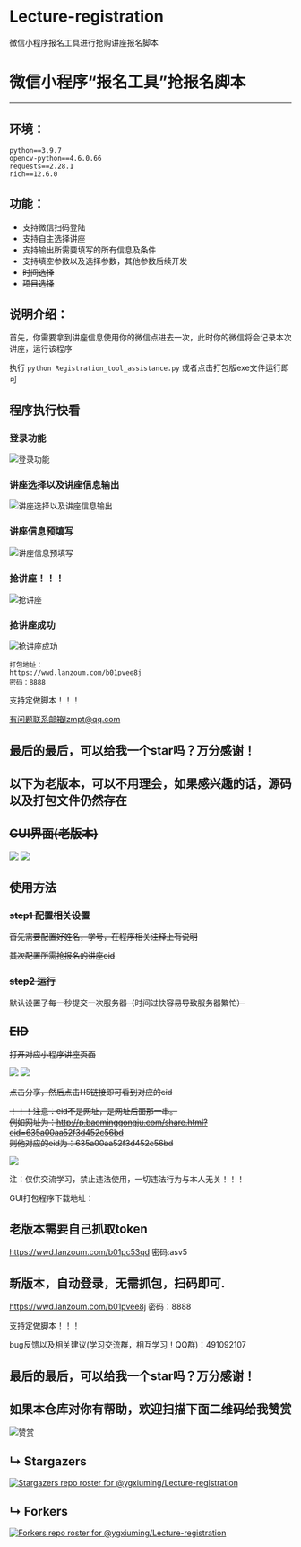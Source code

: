 # Lecture-registration

微信小程序报名工具进行抢购讲座报名脚本





# 微信小程序“报名工具”抢报名脚本

---



## 环境：

~~~
python==3.9.7
opencv-python==4.6.0.66
requests==2.28.1
rich==12.6.0
~~~

## 功能：
- 支持微信扫码登陆
- 支持自主选择讲座
- 支持输出所需要填写的所有信息及条件
- 支持填空参数以及选择参数，其他参数后续开发
- ~~时间选择~~
- ~~项目选择~~

## 说明介绍：
首先，你需要拿到讲座信息使用你的微信点进去一次，此时你的微信将会记录本次讲座，运行该程序

执行 `python Registration_tool_assistance.py` 或者点击打包版exe文件运行即可

## 程序执行快看

### 登录功能
![登录功能](./assets/登录.png)

### 讲座选择以及讲座信息输出
![讲座选择以及讲座信息输出](./assets/讲座信息.png)

### 讲座信息预填写
![讲座信息预填写](./assets/参数信息.png)

### 抢讲座！！！
![抢讲座](./assets/抢讲座1.png)
### 抢讲座成功
![抢讲座成功](./assets/抢讲座2.png)
~~~
打包地址：
https://wwd.lanzoum.com/b01pvee8j
密码：8888
~~~
支持定做脚本！！！

有问题联系邮箱lzmpt@qq.com

## 最后的最后，可以给我一个star吗？万分感谢！


## 以下为老版本，可以不用理会，如果感兴趣的话，源码以及打包文件仍然存在
## ~~GUI界面(老版本)~~
<img src="README.assets/GUI.png"/>

<img src="README.assets/9.png"/>

## ~~使用方法~~

### ~~step1 配置相关设置~~

~~首先需要配置好姓名，学号，在程序相关注释上有说明~~

~~其次配置所需抢报名的讲座eid~~

### ~~step2 运行~~

~~默认设置了每一秒提交一次服务器（时间过快容易导致服务器繁忙）~~

## ~~EID~~

~~打开对应小程序讲座页面~~

<img src="README.assets/10.png"/>

<img src="README.assets/11.png"/>

~~点击分享，然后点击H5链接即可看到对应的eid~~

~~！！！注意：eid不是网址，是网址后面那一串。~~
<br>
~~例如网址为：http://p.baominggongju.com/share.html?eid=635a00aa52f3d452c56bd~~
<br>
~~则他对应的eid为：635a00aa52f3d452c56bd~~

<img src="README.assets/12.png"/>

注：仅供交流学习，禁止违法使用，一切违法行为与本人无关！！！


GUI打包程序下载地址：
## 老版本需要自己抓取token
https://wwd.lanzoum.com/b01pc53qd
密码:asv5

## 新版本，自动登录，无需抓包，扫码即可.
https://wwd.lanzoum.com/b01pvee8j
密码：8888

支持定做脚本！！！

bug反馈以及相关建议(学习交流群，相互学习！QQ群)：491092107


<h2>最后的最后，可以给我一个star吗？万分感谢！</h2>


## 如果本仓库对你有帮助，欢迎扫描下面二维码给我赞赏

![赞赏](https://gitee.com/ygxiu/lecture-registration/raw/master/README.assets/Snipaste_2022-11-20_11-08-44.png)
## &#8627; Stargazers

[![Stargazers repo roster for @ygxiuming/Lecture-registration](https://reporoster.com/stars/ygxiuming/Lecture-registration)](https://github.com/ygxiuming/Lecture-registration/stargazers)

## &#8627; Forkers

[![Forkers repo roster for @ygxiuming/Lecture-registration](https://reporoster.com/forks/ygxiuming/Lecture-registration)](https://github.com/ygxiuming/Lecture-registration/network/members)




